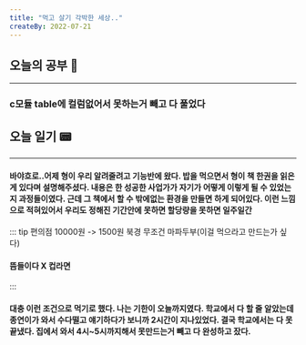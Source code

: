 ```yaml
---
title: "먹고 살기 각박한 세상.."
createBy: 2022-07-21
---
```

## 오늘의 공부 🎉
---
### c모듈 table에 컬럼없어서 못하는거 빼고 다 풀었다


## 오늘 일기 📟
---
#### 바야흐로..어제 형이 우리 알려줄려고 기능반에 왔다. 밥을 먹으면서 형이 책 한권을 읽은게 있다며 설명해주셨다. 내용은 한 성공한 사업가가 자기가 어떻게 이렇게 될 수 있었는지 과정들이였다. 근데 그 책에서 할 수 밖에없는 환경을 만들면 하게 되어있다. 이런 느낌으로 적혀있어서 우리도 정해진 기간안에 못하면 할당량을 못하면 일주일간 
::: tip
 편의점 10000원 -> 1500원
 북경 무조건 마파두부(이걸 먹으라고 만드는가 싶다)
#### 뜸들이다 X 컵라면
:::
#### 대충 이런 조건으로 먹기로 했다. 나는 기한이 오늘까지였다. 학교에서 다 할 줄 알았는데 종연이가 와서 수다떨고 얘기하다가 보니까 2시간이 지나있었다. 결국 학교에서는 다 못 끝냈다. 집에서 와서 4시~5시까지해서 못만드는거 빼고 다 완성하고 잤다.
